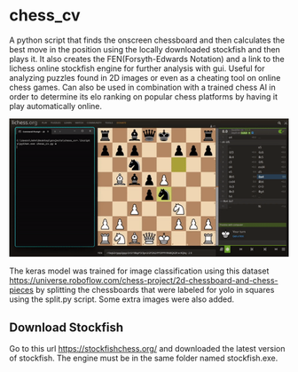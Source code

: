 # chess_cv

A python script that finds the onscreen chessboard and then calculates 
the best move in the position using the locally downloaded stockfish 
and then plays it. It also creates the FEN(Forsyth-Edwards Notation) 
and a link to the lichess online stockfish engine for further analysis 
with gui. Useful for analyzing puzzles found in 2D images or even as 
a cheating tool on online chess games. Can also be used in combination
with a trained chess AI in order to determine its elo ranking on popular 
chess platforms by having it play automatically online. 

<p align="center">
  <img src="https://github.com/johneliades/chess_cv/blob/main/preview.gif" alt="animated" />
</p>

The keras model was trained for image classification using this dataset 
https://universe.roboflow.com/chess-project/2d-chessboard-and-chess-pieces
by splitting the chessboards that were labeled for yolo in squares using the 
split.py script. Some extra images were also added.

## Download Stockfish

Go to this url https://stockfishchess.org/ and downloaded the latest version of
stockfish. The engine must be in the same folder named stockfish.exe. 